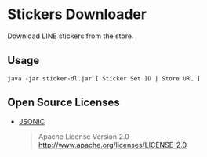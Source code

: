 # Stickers Downloader
Download LINE stickers from the store.

## Usage
```
java -jar sticker-dl.jar [ Sticker Set ID | Store URL ]
```

## Open Source Licenses
- [JSONIC](http://jsonic.osdn.jp/)
  > Apache License Version 2.0  
  > http://www.apache.org/licenses/LICENSE-2.0
